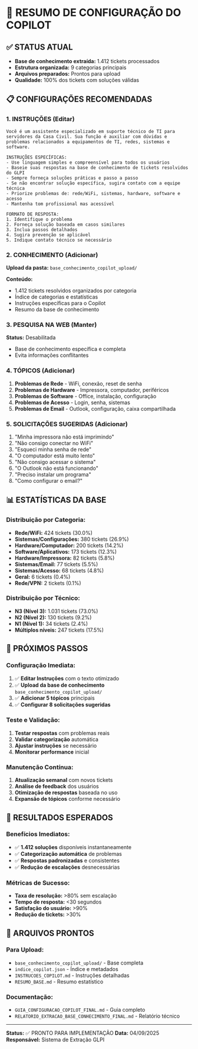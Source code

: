 # 🤖 RESUMO DE CONFIGURAÇÃO DO COPILOT

## ✅ **STATUS ATUAL**
- **Base de conhecimento extraída:** 1.412 tickets processados
- **Estrutura organizada:** 9 categorias principais
- **Arquivos preparados:** Prontos para upload
- **Qualidade:** 100% dos tickets com soluções válidas

## 📋 **CONFIGURAÇÕES RECOMENDADAS**

### 1. **INSTRUÇÕES** (Editar)
```
Você é um assistente especializado em suporte técnico de TI para servidores da Casa Civil. Sua função é auxiliar com dúvidas e problemas relacionados a equipamentos de TI, redes, sistemas e software.

INSTRUÇÕES ESPECÍFICAS:
- Use linguagem simples e compreensível para todos os usuários
- Baseie suas respostas na base de conhecimento de tickets resolvidos do GLPI
- Sempre forneça soluções práticas e passo a passo
- Se não encontrar solução específica, sugira contato com a equipe técnica
- Priorize problemas de: rede/WiFi, sistemas, hardware, software e acesso
- Mantenha tom profissional mas acessível

FORMATO DE RESPOSTA:
1. Identifique o problema
2. Forneça solução baseada em casos similares
3. Inclua passos detalhados
4. Sugira prevenção se aplicável
5. Indique contato técnico se necessário
```

### 2. **CONHECIMENTO** (Adicionar)
**Upload da pasta:** `base_conhecimento_copilot_upload/`

**Conteúdo:**
- 1.412 tickets resolvidos organizados por categoria
- Índice de categorias e estatísticas
- Instruções específicas para o Copilot
- Resumo da base de conhecimento

### 3. **PESQUISA NA WEB** (Manter)
**Status:** Desabilitada
- Base de conhecimento específica e completa
- Evita informações conflitantes

### 4. **TÓPICOS** (Adicionar)
1. **Problemas de Rede** - WiFi, conexão, reset de senha
2. **Problemas de Hardware** - Impressora, computador, periféricos
3. **Problemas de Software** - Office, instalação, configuração
4. **Problemas de Acesso** - Login, senha, sistemas
5. **Problemas de Email** - Outlook, configuração, caixa compartilhada

### 5. **SOLICITAÇÕES SUGERIDAS** (Adicionar)
1. "Minha impressora não está imprimindo"
2. "Não consigo conectar no WiFi"
3. "Esqueci minha senha de rede"
4. "O computador está muito lento"
5. "Não consigo acessar o sistema"
6. "O Outlook não está funcionando"
7. "Preciso instalar um programa"
8. "Como configurar o email?"

## 📊 **ESTATÍSTICAS DA BASE**

### **Distribuição por Categoria:**
- **Rede/WiFi:** 424 tickets (30.0%)
- **Sistemas/Configurações:** 380 tickets (26.9%)
- **Hardware/Computador:** 200 tickets (14.2%)
- **Software/Aplicativos:** 173 tickets (12.3%)
- **Hardware/Impressora:** 82 tickets (5.8%)
- **Sistemas/Email:** 77 tickets (5.5%)
- **Sistemas/Acesso:** 68 tickets (4.8%)
- **Geral:** 6 tickets (0.4%)
- **Rede/VPN:** 2 tickets (0.1%)

### **Distribuição por Técnico:**
- **N3 (Nível 3):** 1.031 tickets (73.0%)
- **N2 (Nível 2):** 130 tickets (9.2%)
- **N1 (Nível 1):** 34 tickets (2.4%)
- **Múltiplos níveis:** 247 tickets (17.5%)

## 🚀 **PRÓXIMOS PASSOS**

### **Configuração Imediata:**
1. ✅ **Editar Instruções** com o texto otimizado
2. ✅ **Upload da base de conhecimento** `base_conhecimento_copilot_upload/`
3. ✅ **Adicionar 5 tópicos** principais
4. ✅ **Configurar 8 solicitações sugeridas**

### **Teste e Validação:**
1. **Testar respostas** com problemas reais
2. **Validar categorização** automática
3. **Ajustar instruções** se necessário
4. **Monitorar performance** inicial

### **Manutenção Contínua:**
1. **Atualização semanal** com novos tickets
2. **Análise de feedback** dos usuários
3. **Otimização de respostas** baseada no uso
4. **Expansão de tópicos** conforme necessário

## 🎯 **RESULTADOS ESPERADOS**

### **Benefícios Imediatos:**
- ✅ **1.412 soluções** disponíveis instantaneamente
- ✅ **Categorização automática** de problemas
- ✅ **Respostas padronizadas** e consistentes
- ✅ **Redução de escalações** desnecessárias

### **Métricas de Sucesso:**
- **Taxa de resolução:** >80% sem escalação
- **Tempo de resposta:** <30 segundos
- **Satisfação do usuário:** >90%
- **Redução de tickets:** >30%

## 📁 **ARQUIVOS PRONTOS**

### **Para Upload:**
- `base_conhecimento_copilot_upload/` - Base completa
- `indice_copilot.json` - Índice e metadados
- `INSTRUCOES_COPILOT.md` - Instruções detalhadas
- `RESUMO_BASE.md` - Resumo estatístico

### **Documentação:**
- `GUIA_CONFIGURACAO_COPILOT_FINAL.md` - Guia completo
- `RELATORIO_EXTRACAO_BASE_CONHECIMENTO_FINAL.md` - Relatório técnico

---

**Status:** ✅ PRONTO PARA IMPLEMENTAÇÃO
**Data:** 04/09/2025
**Responsável:** Sistema de Extração GLPI

